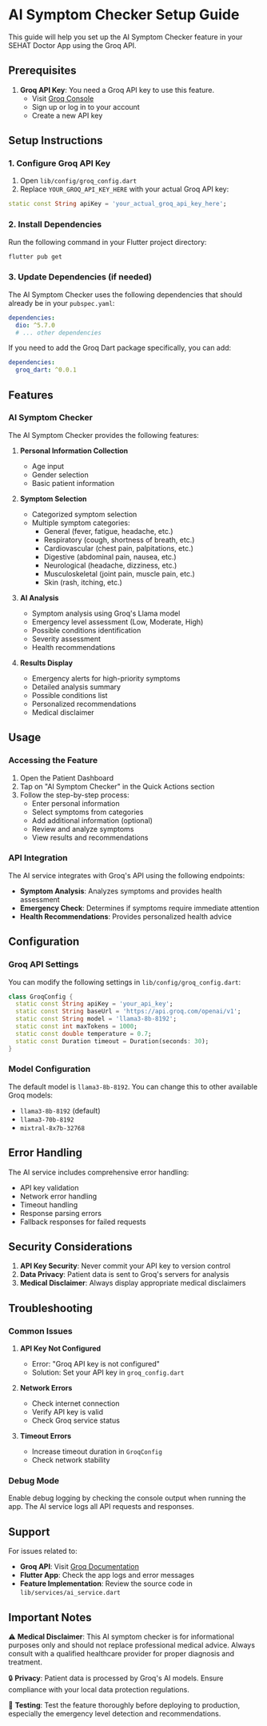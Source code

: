 # AI Symptom Checker Setup Guide

This guide will help you set up the AI Symptom Checker feature in your SEHAT Doctor App using the Groq API.

## Prerequisites

1. **Groq API Key**: You need a Groq API key to use this feature.
   - Visit [Groq Console](https://console.groq.com/keys)
   - Sign up or log in to your account
   - Create a new API key

## Setup Instructions

### 1. Configure Groq API Key

1. Open `lib/config/groq_config.dart`
2. Replace `YOUR_GROQ_API_KEY_HERE` with your actual Groq API key:

```dart
static const String apiKey = 'your_actual_groq_api_key_here';
```

### 2. Install Dependencies

Run the following command in your Flutter project directory:

```bash
flutter pub get
```

### 3. Update Dependencies (if needed)

The AI Symptom Checker uses the following dependencies that should already be in your `pubspec.yaml`:

```yaml
dependencies:
  dio: ^5.7.0
  # ... other dependencies
```

If you need to add the Groq Dart package specifically, you can add:

```yaml
dependencies:
  groq_dart: ^0.0.1
```

## Features

### AI Symptom Checker

The AI Symptom Checker provides the following features:

1. **Personal Information Collection**
   - Age input
   - Gender selection
   - Basic patient information

2. **Symptom Selection**
   - Categorized symptom selection
   - Multiple symptom categories:
     - General (fever, fatigue, headache, etc.)
     - Respiratory (cough, shortness of breath, etc.)
     - Cardiovascular (chest pain, palpitations, etc.)
     - Digestive (abdominal pain, nausea, etc.)
     - Neurological (headache, dizziness, etc.)
     - Musculoskeletal (joint pain, muscle pain, etc.)
     - Skin (rash, itching, etc.)

3. **AI Analysis**
   - Symptom analysis using Groq's Llama model
   - Emergency level assessment (Low, Moderate, High)
   - Possible conditions identification
   - Severity assessment
   - Health recommendations

4. **Results Display**
   - Emergency alerts for high-priority symptoms
   - Detailed analysis summary
   - Possible conditions list
   - Personalized recommendations
   - Medical disclaimer

## Usage

### Accessing the Feature

1. Open the Patient Dashboard
2. Tap on "AI Symptom Checker" in the Quick Actions section
3. Follow the step-by-step process:
   - Enter personal information
   - Select symptoms from categories
   - Add additional information (optional)
   - Review and analyze symptoms
   - View results and recommendations

### API Integration

The AI service integrates with Groq's API using the following endpoints:

- **Symptom Analysis**: Analyzes symptoms and provides health assessment
- **Emergency Check**: Determines if symptoms require immediate attention
- **Health Recommendations**: Provides personalized health advice

## Configuration

### Groq API Settings

You can modify the following settings in `lib/config/groq_config.dart`:

```dart
class GroqConfig {
  static const String apiKey = 'your_api_key';
  static const String baseUrl = 'https://api.groq.com/openai/v1';
  static const String model = 'llama3-8b-8192';
  static const int maxTokens = 1000;
  static const double temperature = 0.7;
  static const Duration timeout = Duration(seconds: 30);
}
```

### Model Configuration

The default model is `llama3-8b-8192`. You can change this to other available Groq models:

- `llama3-8b-8192` (default)
- `llama3-70b-8192`
- `mixtral-8x7b-32768`

## Error Handling

The AI service includes comprehensive error handling:

- API key validation
- Network error handling
- Timeout handling
- Response parsing errors
- Fallback responses for failed requests

## Security Considerations

1. **API Key Security**: Never commit your API key to version control
2. **Data Privacy**: Patient data is sent to Groq's servers for analysis
3. **Medical Disclaimer**: Always display appropriate medical disclaimers

## Troubleshooting

### Common Issues

1. **API Key Not Configured**
   - Error: "Groq API key is not configured"
   - Solution: Set your API key in `groq_config.dart`

2. **Network Errors**
   - Check internet connection
   - Verify API key is valid
   - Check Groq service status

3. **Timeout Errors**
   - Increase timeout duration in `GroqConfig`
   - Check network stability

### Debug Mode

Enable debug logging by checking the console output when running the app. The AI service logs all API requests and responses.

## Support

For issues related to:

- **Groq API**: Visit [Groq Documentation](https://console.groq.com/docs)
- **Flutter App**: Check the app logs and error messages
- **Feature Implementation**: Review the source code in `lib/services/ai_service.dart`

## Important Notes

⚠️ **Medical Disclaimer**: This AI symptom checker is for informational purposes only and should not replace professional medical advice. Always consult with a qualified healthcare provider for proper diagnosis and treatment.

🔒 **Privacy**: Patient data is processed by Groq's AI models. Ensure compliance with your local data protection regulations.

📱 **Testing**: Test the feature thoroughly before deploying to production, especially the emergency level detection and recommendations.
